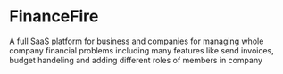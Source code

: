 # FinanceFire
A full SaaS platform for business and companies for managing whole company financial problems including many features like send invoices, budget handeling  and adding different roles of members in company
